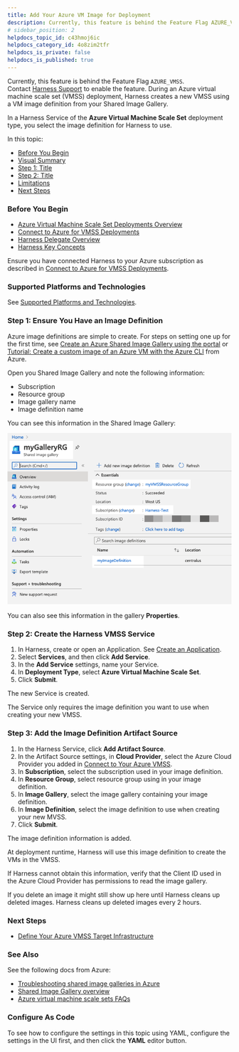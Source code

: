 ```yaml
---
title: Add Your Azure VM Image for Deployment
description: Currently, this feature is behind the Feature Flag AZURE_VMSS. Contact Harness Support to enable the feature.. During an Azure virtual machine scale set (VMSS) deployment, Harness creates a new VMSS…
# sidebar_position: 2
helpdocs_topic_id: c43hmoj6ic
helpdocs_category_id: 4o8zim2tfr
helpdocs_is_private: false
helpdocs_is_published: true
---
```


Currently, this feature is behind the Feature Flag `AZURE_VMSS`. Contact [Harness Support](https://mail.google.com/mail/?view=cm&fs=1&tf=1&to=support@harness.io) to enable the feature. During an Azure virtual machine scale set (VMSS) deployment, Harness creates a new VMSS using a VM image definition from your Shared Image Gallery.

In a Harness Service of the **Azure Virtual Machine Scale Set** deployment type, you select the image definition for Harness to use.

In this topic:

* [Before You Begin](#before_you_begin)
* [Visual Summary](#visual_summary)
* [Step 1: Title](#simple_slug)
* [Step 2: Title](#another_slug)
* [Limitations](#limitations)
* [Next Steps](#next_steps)

### Before You Begin

* [Azure Virtual Machine Scale Set Deployments Overview](azure-virtual-machine-scale-set-deployments.md)
* [Connect to Azure for VMSS Deployments](connect-to-your-azure-vmss.md)
* [Harness Delegate Overview](https://docs.harness.io/article/h9tkwmkrm7-delegate-installation)
* [Harness Key Concepts](https://docs.harness.io/article/4o7oqwih6h-harness-key-concepts)

Ensure you have connected Harness to your Azure subscription as described in [Connect to Azure for VMSS Deployments](connect-to-your-azure-vmss.md).

### Supported Platforms and Technologies

See [Supported Platforms and Technologies](https://docs.harness.io/article/220d0ojx5y-supported-platforms).

### Step 1: Ensure You Have an Image Definition

Azure image definitions are simple to create. For steps on setting one up for the first time, see [Create an Azure Shared Image Gallery using the portal](https://docs.microsoft.com/en-us/azure/virtual-machines/windows/shared-images-portal) or [Tutorial: Create a custom image of an Azure VM with the Azure CLI](https://docs.microsoft.com/en-us/azure/virtual-machines/linux/tutorial-custom-images) from Azure.

Open you Shared Image Gallery and note the following information:

* Subscription
* Resource group
* Image gallery name
* Image definition name

You can see this information in the Shared Image Gallery:

![](./static/add-your-azure-vm-image-for-deployment-18.png)

You can also see this information in the gallery **Properties**.

### Step 2: Create the Harness VMSS Service

1. In Harness, create or open an Application. See [Create an Application](../../model-cd-pipeline/applications/application-configuration.md).
2. Select **Services**, and then click **Add Service**.
3. In the **Add Service** settings, name your Service.
4. In **Deployment Type**, select **Azure Virtual Machine Scale Set**.
5. Click **Submit**.

The new Service is created.

The Service only requires the image definition you want to use when creating your new VMSS.

### Step 3: Add the Image Definition Artifact Source

1. In the Harness Service, click **Add Artifact Source**.
2. In the Artifact Source settings, in **Cloud Provider**, select the Azure Cloud Provider you added in [Connect to Your Azure VMSS](connect-to-your-azure-vmss.md).
3. In **Subscription**, select the subscription used in your image definition.
4. In **Resource Group**, select resource group using in your image definition.
5. In **Image Gallery**, select the image gallery containing your image definition.
6. In **Image Definition**, select the image definition to use when creating your new MVSS.
7. Click **Submit**.

The image definition information is added.

At deployment runtime, Harness will use this image definition to create the VMs in the VMSS.

If Harness cannot obtain this information, verify that the Client ID used in the Azure Cloud Provider has permissions to read the image gallery.

If you delete an image it might still show up here until Harness cleans up deleted images. Harness cleans up deleted images every 2 hours.

### Next Steps

* [Define Your Azure VMSS Target Infrastructure](define-your-azure-vmss-target-infrastructure.md)

### See Also

See the following docs from Azure:

* [Troubleshooting shared image galleries in Azure](https://docs.microsoft.com/en-us/azure/virtual-machines/troubleshooting-shared-images)
* [Shared Image Gallery overview](https://docs.microsoft.com/en-us/azure/virtual-machines/windows/shared-image-galleries)
* [Azure virtual machine scale sets FAQs](https://docs.microsoft.com/en-us/azure/virtual-machine-scale-sets/virtual-machine-scale-sets-faq)

### Configure As Code

To see how to configure the settings in this topic using YAML, configure the settings in the UI first, and then click the **YAML** editor button.

